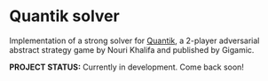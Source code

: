# Quantik solver

Implementation of a strong solver for [Quantik](https://en.gigamic.com/game/quantik), a 2-player adversarial abstract strategy game by Nouri Khalifa and published by Gigamic.

**PROJECT STATUS:** Currently in development. Come back soon!
